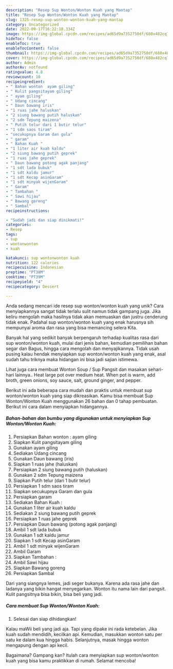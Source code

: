 ```yaml
---
description: "Resep Sup Wonton/Wonton Kuah yang Mantap"
title: "Resep Sup Wonton/Wonton Kuah yang Mantap"
slug: 1325-resep-sup-wonton-wonton-kuah-yang-mantap
category: Uncategorized
date: 2022-09-17T16:22:18.334Z
image: https://img-global.cpcdn.com/recipes/ad65d9a7352750df/680x482cq70/sup-wontonwonton-kuah-foto-resep-utama.jpg
hideToc: false
enableToc: true
enableTocContent: false
thumbnail: https://img-global.cpcdn.com/recipes/ad65d9a7352750df/680x482cq70/sup-wontonwonton-kuah-foto-resep-utama.jpg
cover: https://img-global.cpcdn.com/recipes/ad65d9a7352750df/680x482cq70/sup-wontonwonton-kuah-foto-resep-utama.jpg
author: Admin
authorAv: notfound
ratingvalue: 4.8
reviewcount: 10
recipeingredient:
- " Bahan wonton  ayam giling"
- " Kulit pangsitayam giling"
- " ayam giling"
- " Udang cincang"
- " Daun bawang iris"
- "1 ruas jahe haluskan"
- "2 siung bawang putih haluskan"
- "2 sdm Tepung maizena"
- " Putih telur dari 1 butir telur"
- "1 sdm saos tiram"
- "secukupnya Garam dan gula"
- " garam"
- " Bahan Kuah "
- "1 liter air kuah kaldu"
- "2 siung bawang putih geprek"
- "1 ruas jahe geprek"
- " Daun bawang potong agak panjang"
- "1 sdt lada bubuk"
- "1 sdt kaldu jamur"
- "1 sdt Kecap asinGaram"
- "1 sdt minyak wijenGaram"
- " Garam"
- " Tambahan "
- " Sawi hijau"
- " Bawang goreng"
- " Sambal"
recipeinstructions:

- "Sudah jadi dan siap dinikmati!"
categories:
- Resep
tags:
- sup
- wontonwonton
- kuah

katakunci: sup wontonwonton kuah 
nutrition: 122 calories
recipecuisine: Indonesian
preptime: "PT38M"
cooktime: "PT39M"
recipeyield: "4"
recipecategory: Dessert

---
```





Anda sedang mencari ide resep sup wonton/wonton kuah yang unik? Cara menyiapkannya sangat tidak terlalu sulit namun tidak gampang juga. Jika keliru mengolah maka hasilnya tidak akan memuaskan dan justru cenderung tidak enak. Padahal sup wonton/wonton kuah yang enak harusnya sih mempunyai aroma dan rasa yang bisa memancing selera Kita.





Banyak hal yang sedikit banyak berpengaruh terhadap kualitas rasa dari sup wonton/wonton kuah, mulai dari jenis bahan, kemudian pemilihan bahan segar dan Bagus, hingga cara mengolah dan menyajikannya. Tidak usah pusing kalau hendak menyiapkan sup wonton/wonton kuah yang enak,      asal sudah tahu triknya maka hidangan ini bisa jadi sajian istimewa.














Lihat juga cara membuat Wonton Soup / Sup Pangsit dan masakan sehari-hari lainnya.. Heat large pot over medium heat. When pot is warm, add broth, green onions, soy sauce, salt, ground ginger, and pepper.






Berikut ini ada beberapa cara mudah dan praktis untuk membuat sup wonton/wonton kuah yang siap dikreasikan. Kamu bisa membuat Sup Wonton/Wonton Kuah menggunakan 26 bahan dan 0 tahap pembuatan. Berikut ini cara dalam menyiapkan hidangannya.

<!--inarticleads1-->

##### Bahan-bahan dan bumbu yang digunakan untuk menyiapkan Sup Wonton/Wonton Kuah:

1. Persiapkan  Bahan wonton : ayam giling
1. Siapkan  Kulit pangsitayam giling
1. Gunakan  ayam giling
1. Sediakan  Udang cincang
1. Gunakan  Daun bawang (iris)
1. Siapkan 1 ruas jahe (haluskan)
1. Persiapkan 2 siung bawang putih (haluskan)
1. Gunakan 2 sdm Tepung maizena
1. Siapkan  Putih telur (dari 1 butir telur)
1. Persiapkan 1 sdm saos tiram
1. Siapkan secukupnya Garam dan gula
1. Persiapkan  garam
1. Sediakan  Bahan Kuah :
1. Gunakan 1 liter air kuah kaldu
1. Sediakan 2 siung bawang putih geprek
1. Persiapkan 1 ruas jahe geprek
1. Persiapkan  Daun bawang (potong agak panjang)
1. Ambil 1 sdt lada bubuk
1. Gunakan 1 sdt kaldu jamur
1. Siapkan 1 sdt Kecap asinGaram
1. Ambil 1 sdt minyak wijenGaram
1. Ambil  Garam
1. Siapkan  Tambahan :
1. Ambil  Sawi hijau
1. Siapkan  Bawang goreng
1. Persiapkan  Sambal


Dari yang siangnya lemes, jadi seger bukanya. Karena ada rasa jahe dan ladanya yang bikin hangat menyegarkan. Wonton itu nama lain dari pangsit. Kulit pangsitnya bisa bikin, bisa beli yang jadi. 

<!--inarticleads2-->

##### Cara membuat Sup Wonton/Wonton Kuah:


1. Selesai dan siap dihidangkan!

Kalau maWii beli yang jadi aja. Tapi yang dipake ini rada ketebelan. Jika kuah sudah mendidih, kecilkan api. Kemudian, masukkan wonton satu per satu ke dalam kua hingga habis. Selanjutnya, masak hingga wonton mengapung dengan api kecil. 

Bagaimana? Gampang kan? Itulah cara menyiapkan sup wonton/wonton kuah yang bisa kamu praktikkan di rumah. Selamat mencoba!
